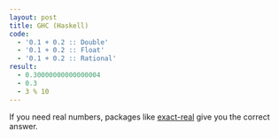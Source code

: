 ```yaml
---
layout: post
title: GHC (Haskell)
code:
  - '0.1 + 0.2 :: Double'
  - '0.1 + 0.2 :: Float'
  - '0.1 + 0.2 :: Rational'
result:
  - 0.30000000000000004
  - 0.3
  - 3 % 10
---
```


If you need real numbers, packages like [exact-real][1] give you the correct
answer.

[1]: https://hackage.haskell.org/package/exact-real
